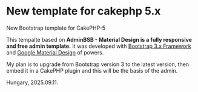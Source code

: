 # New template for cakephp 5.x
New Bootstrap template for CakePHP-5

This tempalte based on **AdminBSB - Material Design is a fully responsive and free admin template.** It was developed with [Bootstrap 3.x Framework](http://getbootstrap.com) and [Google Material Design](https://material.google.com) of powers.

My plan is to upgrade from Bootstrap version 3 to the latest version, then embed it in a CakePHP plugin and this will be the basis of the admin.

Hungary, 2025.09.11.
